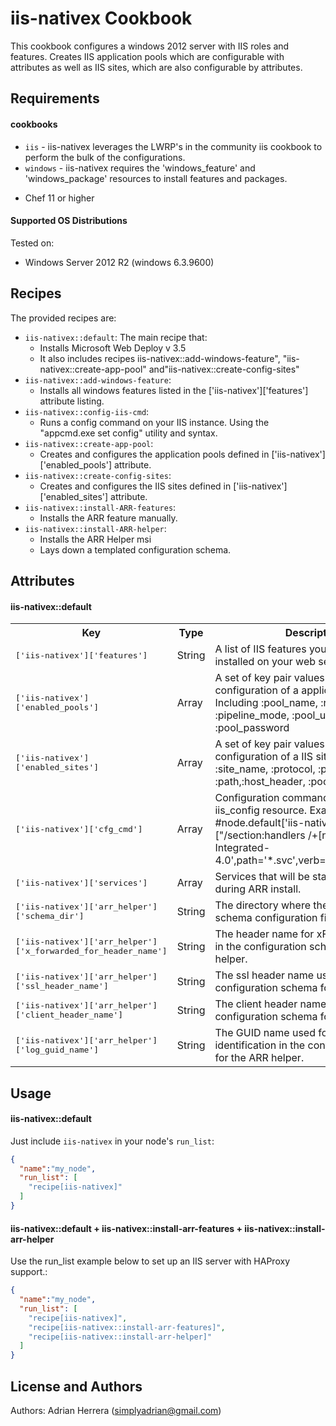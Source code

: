 iis-nativex Cookbook
====================
This cookbook configures a windows 2012 server with IIS roles and features. Creates IIS application pools which are configurable with attributes as well as IIS sites, which are also configurable by attributes.

Requirements
------------

#### cookbooks
- `iis` - iis-nativex leverages the LWRP's in the community iis cookbook to perform the bulk of the configurations.
- `windows` - iis-nativex requires the 'windows_feature' and 'windows_package' resources to install features and packages.

* Chef 11 or higher

#### Supported OS Distributions
Tested on:

* Windows Server 2012 R2 (windows 6.3.9600)

Recipes
----------
The provided recipes are:

* `iis-nativex::default`: The main recipe that:
  * Installs Microsoft Web Deploy v 3.5
  * It also includes recipes iis-nativex::add-windows-feature", "iis-nativex::create-app-pool" and"iis-nativex::create-config-sites"
* `iis-nativex::add-windows-feature`:
  * Installs all windows features listed in the ['iis-nativex']['features'] attribute listing.
* `iis-nativex::config-iis-cmd`:
  * Runs a config command on your IIS instance. Using the "appcmd.exe set config" utility and syntax.
* `iis-nativex::create-app-pool`:
  * Creates and configures the application pools defined in ['iis-nativex']['enabled_pools'] attribute.
* `iis-nativex::create-config-sites`:
  * Creates and configures the IIS sites defined in ['iis-nativex']['enabled_sites'] attribute.
* `iis-nativex::install-ARR-features`:
  * Installs the ARR feature manually.
* `iis-nativex::install-ARR-helper`:
  * Installs the ARR Helper msi
  * Lays down a templated configuration schema.

Attributes
----------

#### iis-nativex::default
<table>
  <tr>
    <th>Key</th>
    <th>Type</th>
    <th>Description</th>
    <th>Default</th>
  </tr>
  <tr>
    <td><tt>['iis-nativex']['features']</tt></td>
    <td>String</td>
    <td>A list of IIS features you want to have installed on your web server.</td>
    <td><tt>[]</tt></td>
  </tr>
  <tr>
    <td><tt>['iis-nativex']['enabled_pools']</tt></td>
    <td>Array</td>
    <td>A set of key pair values that define the configuration of a application pool. Including :pool_name, :runtime_version, :pipeline_mode, :pool_username and :pool_password</td>
    <td><tt>[]</tt></td>
  </tr>
  <tr>
    <td><tt>['iis-nativex']['enabled_sites']</tt></td>
    <td>Array</td>
    <td>A set of key pair values that define the configuration of a IIS site. Including :site_name, :protocol, :port, :path,:host_header, :pool_name</td>
    <td><tt>[]</tt></td>
  </tr>
  </tr>
  <tr>
    <td><tt>['iis-nativex']['cfg_cmd']</tt></td>
    <td>Array</td>
    <td>Configuration commands passed to the iis_config resource. Example #node.default['iis-nativex']['cfg_cmd'] = ["/section:handlers /+[name='svc-Integrated-4.0',path='*.svc',verb='*',type='ISAPI']"]</td>
    <td><tt>[]</tt></td>
  </tr>
  <tr>
    <td><tt>['iis-nativex']['services']</tt></td>
    <td>Array</td>
    <td>Services that will be started and stopped during ARR install.</td>
    <td><tt>[]</tt></td>
  </tr>
  <tr>
    <td><tt>['iis-nativex']['arr_helper']['schema_dir']</tt></td>
    <td>String</td>
    <td>The directory where the ARR helper schema configuration file is placed.</td>
    <td><tt>[]</tt></td>
  </tr>
  <tr>
    <td><tt>['iis-nativex']['arr_helper']['x_forwarded_for_header_name']</tt></td>
    <td>String</td>
    <td>The header name for xForward protocol in the configuration schema for ARR helper.</td>
    <td><tt>nativex-clientip</tt></td>
  </tr>
  <tr>
    <td><tt>['iis-nativex']['arr_helper']['ssl_header_name']</tt></td>
    <td>String</td>
    <td>The ssl header name used in the configuration schema for the ARR helper.</td>
    <td><tt>X-ARR-SSL</tt></td>
  </tr>
  <tr>
    <td><tt>['iis-nativex']['arr_helper']['client_header_name']</tt></td>
    <td>String</td>
    <td>The client header name used in the configuration schema for the ARR helper.</td>
    <td><tt>X-ARR-ClientCert</tt></td>
  </tr>
  <tr>
    <td><tt>['iis-nativex']['arr_helper']['log_guid_name']</tt></td>
    <td>String</td>
    <td>The GUID name used for logging identification in the configuration schema for the ARR helper.</td>
    <td><tt>X-ARR-LOG-ID</tt></td>
  </tr>
</table>

Usage
-----
#### iis-nativex::default

Just include `iis-nativex` in your node's `run_list`:

```json
{
  "name":"my_node",
  "run_list": [
    "recipe[iis-nativex]"
  ]
}
```

#### iis-nativex::default + iis-nativex::install-arr-features + iis-nativex::install-arr-helper

Use the run_list example below to set up an IIS server with HAProxy support.:

```json
{
  "name":"my_node",
  "run_list": [
    "recipe[iis-nativex]",
    "recipe[iis-nativex::install-arr-features]",
    "recipe[iis-nativex::install-arr-helper]"
  ]
}
```

License and Authors
-------------------
Authors: Adrian Herrera (<simplyadrian@gmail.com>)